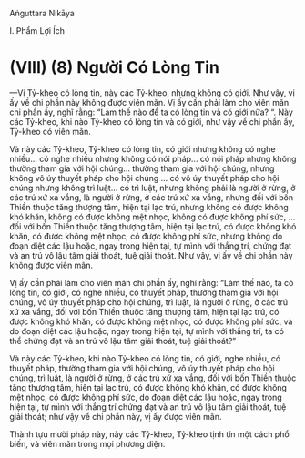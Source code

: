 Aṅguttara Nikāya

I. Phẩm Lợi Ích

# (VIII) (8) Người Có Lòng Tin

—Vị Tỷ-kheo có lòng tin, này các Tỷ-kheo, nhưng không có giới. Như vậy, vị ấy về chi phần này không được viên mãn. Vị ấy cần phải làm cho viên mãn chi phần ấy, nghĩ rằng: “Làm thế nào để ta có lòng tin và có giới nữa? “. Này các Tỷ-kheo, khi nào Tỷ-kheo có lòng tin và có giới, như vậy về chi phần ấy, Tỷ-kheo có viên mãn.

Và này các Tỷ-kheo, Tỷ-kheo có lòng tin, có giới nhưng không có nghe nhiều... có nghe nhiều nhưng không có nói pháp... có nói pháp nhưng không thường tham gia với hội chúng... thường tham gia với hội chúng, nhưng không vô úy thuyết pháp cho hội chúng ... có vô úy thuyết pháp cho hội chúng nhưng không trì luật... có trì luật, nhưng không phải là người ở rừng, ở các trú xứ xa vắng, là người ở rừng, ở các trú xứ xa vắng, nhưng đối với bốn Thiền thuộc tăng thượng tâm, hiện tại lạc trú, nhưng không có được không khó khăn, không có được không mệt nhọc, không có được không phí sức, ... đối với bốn Thiền thuộc tăng thượng tâm, hiện tại lạc trú, có được không khó khăn, có được không mệt nhọc, có được không phí sức, nhưng không do đoạn diệt các lậu hoặc, ngay trong hiện tại, tự mình với thắng trí, chứng đạt và an trú vô lậu tâm giải thoát, tuệ giải thoát. Như vậy, vị ấy về chi phần này không được viên mãn.

Vị ấy cần phải làm cho viên mãn chi phần ấy, nghĩ rằng: “Làm thế nào, ta có lòng tin, có giới, có nghe nhiều, có thuyết pháp, thường tham gia với hội chúng, vô úy thuyết pháp cho hội chúng, trì luật, là người ở rừng, ở các trú xứ xa vắng, đối với bốn Thiền thuộc tăng thượng tâm, hiện tại lạc trú, có được không khó khăn, có được không mệt nhọc, có được không phí sức, và do đoạn diệt các lậu hoặc, ngay trong hiện tại, tự mình với thắng trí, ta có thể chứng đạt và an trú vô lậu tâm giải thoát, tuệ giải thoát?”

Và này các Tỷ-kheo, khi nào Tỷ-kheo có lòng tin, có giới, nghe nhiều, có thuyết pháp, thường tham gia với hội chúng, vô úy thuyết pháp cho hội chúng, trì luật, là người ở rừng, ở các trú xứ xa vắng, đối với bốn Thiền thuộc tăng thượng tâm, hiện tại lạc trú, có được không khó khăn, có được không mệt nhọc, có được không phí sức, do đoạn diệt các lậu hoặc, ngay trong hiện tại, tự mình với thắng trí chứng đạt và an trú vô lậu tâm giải thoát, tuệ giải thoát; như vậy về chi phần này, vị ấy được viên mãn.

Thành tựu mười pháp này, này các Tỷ-kheo, Tỷ-kheo tịnh tín một cách phổ biến, và viên mãn trong mọi phương diện.

